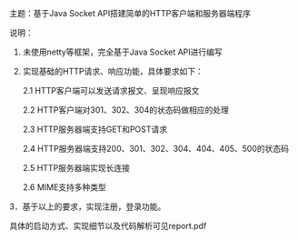 主题：基于Java Socket API搭建简单的HTTP客户端和服务器端程序

说明：

1. 未使用netty等框架，完全基于Java Socket API进行编写

2. 实现基础的HTTP请求、响应功能，具体要求如下：

   2.1 HTTP客户端可以发送请求报文、呈现响应报文

  	2.2 HTTP客户端对301、302、304的状态码做相应的处理

  	2.3 HTTP服务器端支持GET和POST请求

 	 2.4 HTTP服务器端支持200、301、302、304、404、405、500的状态码

 	 2.5 HTTP服务器端实现长连接

 	 2.6 MIME支持多种类型

3．基于以上的要求，实现注册，登录功能。

具体的启动方式、实现细节以及代码解析可见report.pdf